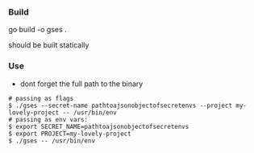### Build
go build -o gses .


should be built statically
### Use

- dont forget the full path to the binary

```
# passing as flags
$ ./gses --secret-name pathtoajsonobjectofsecretenvs --project my-lovely-project -- /usr/bin/env
# passing as env vars:
$ export SECRET_NAME=pathtoajsonobjectofsecretenvs
$ export PROJECT=my-lovely-project
$ ./gses -- /usr/bin/env
```